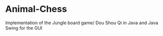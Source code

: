 # Animal-Chess
Implementation of the Jungle board game/ Dou Shou Qi in Java and Java Swing for the GUI
